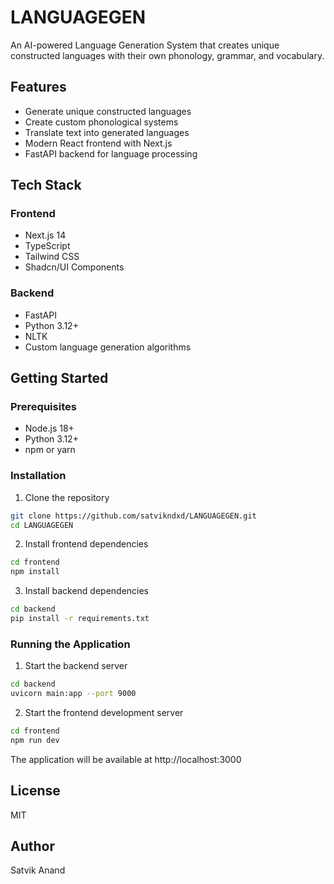 # LANGUAGEGEN

An AI-powered Language Generation System that creates unique constructed languages with their own phonology, grammar, and vocabulary.

## Features

- Generate unique constructed languages
- Create custom phonological systems
- Translate text into generated languages
- Modern React frontend with Next.js
- FastAPI backend for language processing

## Tech Stack

### Frontend
- Next.js 14
- TypeScript
- Tailwind CSS
- Shadcn/UI Components

### Backend
- FastAPI
- Python 3.12+
- NLTK
- Custom language generation algorithms

## Getting Started

### Prerequisites
- Node.js 18+
- Python 3.12+
- npm or yarn

### Installation

1. Clone the repository
```bash
git clone https://github.com/satvikndxd/LANGUAGEGEN.git
cd LANGUAGEGEN
```

2. Install frontend dependencies
```bash
cd frontend
npm install
```

3. Install backend dependencies
```bash
cd backend
pip install -r requirements.txt
```

### Running the Application

1. Start the backend server
```bash
cd backend
uvicorn main:app --port 9000
```

2. Start the frontend development server
```bash
cd frontend
npm run dev
```

The application will be available at http://localhost:3000

## License

MIT

## Author

Satvik Anand
